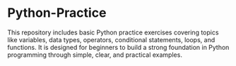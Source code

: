 # Python-Practice
This repository includes basic Python practice exercises covering topics like variables, data types, operators, conditional statements, loops, and functions. It is designed for beginners to build a strong foundation in Python programming through simple, clear, and practical examples.
